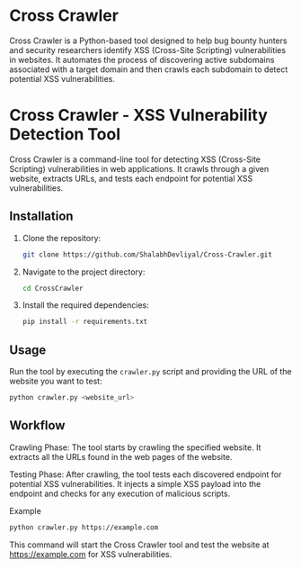 # Cross Crawler

Cross Crawler is a Python-based tool designed to help bug bounty hunters and security researchers identify XSS (Cross-Site Scripting) vulnerabilities in websites. It automates the process of discovering active subdomains associated with a target domain and then crawls each subdomain to detect potential XSS vulnerabilities.


# Cross Crawler - XSS Vulnerability Detection Tool

Cross Crawler is a command-line tool for detecting XSS (Cross-Site Scripting) vulnerabilities in web applications. It crawls through a given website, extracts URLs, and tests each endpoint for potential XSS vulnerabilities.

## Installation

1. Clone the repository:
    ```bash
    git clone https://github.com/ShalabhDevliyal/Cross-Crawler.git
    ```

2. Navigate to the project directory:
    ```bash
    cd CrossCrawler
    ```

3. Install the required dependencies:
    ```bash
    pip install -r requirements.txt
    ```

## Usage

Run the tool by executing the `crawler.py` script and providing the URL of the website you want to test:

```bash
python crawler.py <website_url>
```

## Workflow

Crawling Phase: The tool starts by crawling the specified website. It extracts all the URLs found in the web pages of the website.

Testing Phase: After crawling, the tool tests each discovered endpoint for potential XSS vulnerabilities. It injects a simple XSS payload into the endpoint and checks for any execution of malicious scripts.

Example

```bash
python crawler.py https://example.com

```

This command will start the Cross Crawler tool and test the website at https://example.com for XSS vulnerabilities.

